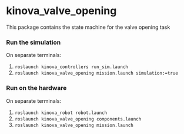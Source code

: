 # kinova_valve_opening

This package contains the state machine for the valve opening task

### Run the simulation 

On separate terminals:

1. `roslaunch kinova_controllers run_sim.launch`
2. `roslaunch kinova_valve_opening mission.launch simulation:=true`

### Run on the hardware

On separate terminals:

1. `roslaunch kinova_robot robot.launch`
2. `roslaunch kinova_valve_opening components.launch`
3. `roslaunch kinova_valve_opening mission.launch`
